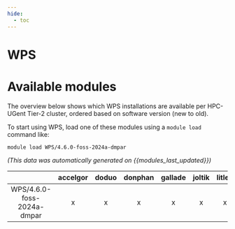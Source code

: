 ```yaml
---
hide:
  - toc
---
```


WPS
===

# Available modules


The overview below shows which WPS installations are available per HPC-UGent Tier-2 cluster, ordered based on software version (new to old).

To start using WPS, load one of these modules using a `module load` command like:

```shell
module load WPS/4.6.0-foss-2024a-dmpar
```

*(This data was automatically generated on {{modules_last_updated}})*  

| |accelgor|doduo|donphan|gallade|joltik|litleo|shinx|
| :---: | :---: | :---: | :---: | :---: | :---: | :---: | :---: |
|WPS/4.6.0-foss-2024a-dmpar|x|x|x|x|x|x|x|
